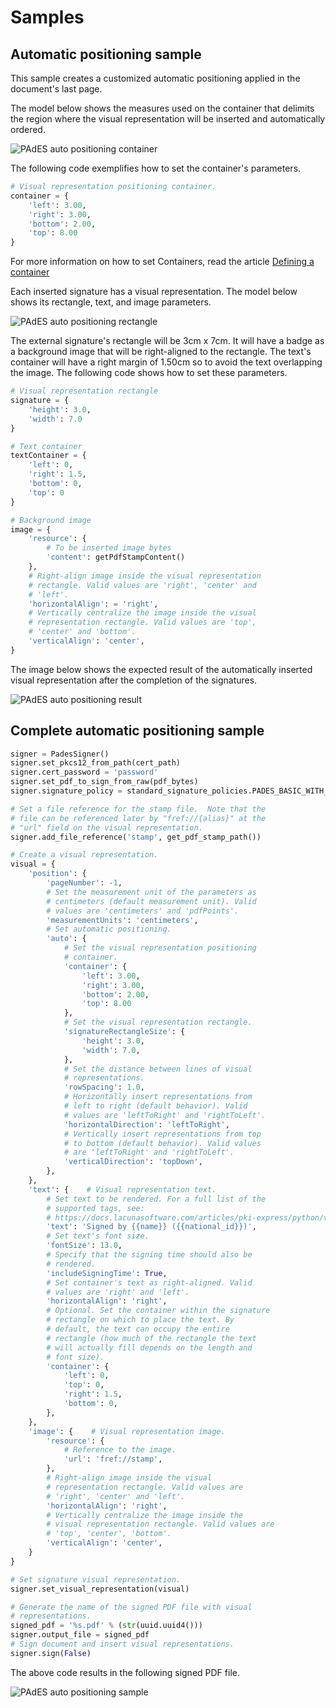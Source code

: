 ﻿# Samples

## Automatic positioning sample

This sample creates a customized automatic positioning applied in the document's last page.

The model below shows the measures used on the container that delimits the region where the visual representation will be inserted and automatically ordered.

![PAdES auto positioning container](../../../../../images/pki-sdk/pades-autopos-container.png)

The following code exemplifies how to set the container's parameters.

```python
# Visual representation positioning container.
container = {
    'left': 3.00,
    'right': 3.00,
    'bottom': 2.00,
    'top': 8.00
}
```

For more information on how to set Containers, read the article [Defining a container](containers.md)

Each inserted signature has a visual representation. The model below shows its rectangle, text, and image parameters.

![PAdES auto positioning rectangle](../../../../../images/pki-sdk/visual-rep-rectangle.png)

The external signature's rectangle will be 3cm x 7cm. It will have a badge as a background image that will be right-aligned to the rectangle. The text's container will have a right margin of 1.50cm so to avoid the text overlapping the image. The following code shows how to set these parameters. 

```python
# Visual representation rectangle
signature = {
    'height': 3.0,
    'width': 7.0
}

# Text container
textContainer = {
    'left': 0,
    'right': 1.5,
    'bottom': 0,
    'top': 0
}

# Background image
image = {
    'resource': {
        # To be inserted image bytes
        'content': getPdfStampContent()
    },
    # Right-align image inside the visual representation
    # rectangle. Valid values are 'right', 'center' and 
    # 'left'.
    'horizontalAlign': = 'right',
    # Vertically centralize the image inside the visual
    # representation rectangle. Valid values are 'top',
    # 'center' and 'bottom'.
    'verticalAlign': 'center',
}
```

The image below shows the expected result of the automatically inserted visual representation after the completion of the signatures.

![PAdES auto positioning result](../../../../../images/pki-sdk/visual-rep-result.png)

## Complete automatic positioning sample

```python
signer = PadesSigner()
signer.set_pkcs12_from_path(cert_path)
signer.cert_password = 'password'
signer.set_pdf_to_sign_from_raw(pdf_bytes)
signer.signature_policy = standard_signature_policies.PADES_BASIC_WITH_LTV

# Set a file reference for the stamp file.  Note that the
# file can be referenced later by "fref://{alias}" at the
# "url" field on the visual representation.
signer.add_file_reference('stamp', get_pdf_stamp_path())

# Create a visual representation.
visual = {
    'position': {
        'pageNumber': -1,
        # Set the measurement unit of the parameters as
        # centimeters (default measurement unit). Valid 
        # values are 'centimeters' and 'pdfPoints'. 
        'measurementUnits': 'centimeters',
        # Set automatic positioning.
        'auto': {
            # Set the visual representation positioning
            # container.
            'container': {
                'left': 3.00,
                'right': 3.00,
                'bottom': 2.00,
                'top': 8.00
            },
            # Set the visual representation rectangle.
            'signatureRectangleSize': {
                'height': 3.0,
                'width': 7.0,
            },
            # Set the distance between lines of visual
            # representations.
            'rowSpacing': 1.0,
            # Horizontally insert representations from
            # left to right (default behavior). Valid
            # values are 'leftToRight' and 'rightToLeft'.
            'horizontalDirection': 'leftToRight',
            # Vertically insert representations from top
            # to bottom (default behavior). Valid values
            # are 'leftToRight' and 'rightToLeft'.
            'verticalDirection': 'topDown',
        },
    },
    'text': {    # Visual representation text.
        # Set text to be rendered. For a full list of the
        # supported tags, see:
        # https://docs.lacunasoftware.com/articles/pki-express/python/visual-rep/index.html#pades-tags
        'text': 'Signed by {{name}} ({{national_id}})',
        # Set text's font size.
        'fontSize': 13.0,
        # Specify that the signing time should also be 
        # rendered.
        'includeSigningTime': True,
        # Set container's text as right-aligned. Valid
        # values are 'right' and 'left'.
        'horizontalAlign': 'right',
        # Optional. Set the container within the signature
        # rectangle on which to place the text. By
        # default, the text can occupy the entire 
        # rectangle (how much of the rectangle the text
        # will actually fill depends on the length and 
        # font size).
        'container': {
            'left': 0,
            'top': 0,
            'right': 1.5,
            'bottom': 0,
        },
    },
    'image': {    # Visual representation image.
        'resource': {
            # Reference to the image.
            'url': 'fref://stamp',
        },
        # Right-align image inside the visual 
        # representation rectangle. Valid values are
        # 'right', 'center' and 'left'.
        'horizontalAlign': 'right',
        # Vertically centralize the image inside the
        # visual representation rectangle. Valid values are
        # 'top', 'center', 'bottom'.
        'verticalAlign': 'center',
    }
}

# Set signature visual representation.
signer.set_visual_representation(visual)

# Generate the name of the signed PDF file with visual 
# representations.
signed_pdf = '%s.pdf' % (str(uuid.uuid4()))
signer.output_file = signed_pdf
# Sign document and insert visual representations.
signer.sign(False)
```

The above code results in the following signed PDF file.

![PAdES auto positioning sample](../../../../../images/pki-sdk/pdf-auto-pos.png)